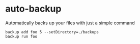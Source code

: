 # auto-backup
Automatically backs up your files with just a simple command
```
backup add foo 5 --setDirectory=./backups
backup run foo
```
